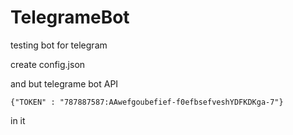 # TelegrameBot
testing bot for telegram

create config.json

and but telegrame bot API 
```
{"TOKEN" : "787887587:AAwefgoubefief-f0efbsefveshYDFKDKga-7"}
```
in it
